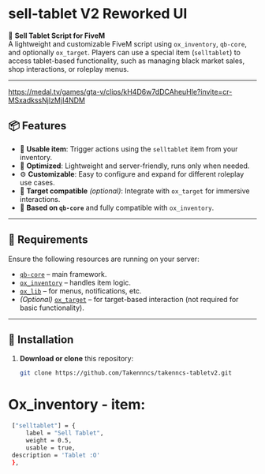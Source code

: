 # sell-tablet V2 Reworked UI

💊 **Sell Tablet Script for FiveM**  
A lightweight and customizable FiveM script using `ox_inventory`, `qb-core`, and optionally `ox_target`. Players can use a special item (`selltablet`) to access tablet-based functionality, such as managing black market sales, shop interactions, or roleplay menus.

---
https://medal.tv/games/gta-v/clips/kH4D6w7dDCAheuHle?invite=cr-MSxadkssNjIzMjI4NDM
## 📦 Features

- 🔘 **Usable item**: Trigger actions using the `selltablet` item from your inventory.
- 🧰 **Optimized**: Lightweight and server-friendly, runs only when needed.
- ⚙️ **Customizable**: Easy to configure and expand for different roleplay use cases.
- 🎯 **Target compatible** *(optional)*: Integrate with `ox_target` for immersive interactions.
- 📜 **Based on `qb-core`** and fully compatible with `ox_inventory`.

---

## 🔧 Requirements

Ensure the following resources are running on your server:

- [`qb-core`](https://github.com/qbcore-framework/qb-core) – main framework.
- [`ox_inventory`](https://github.com/overextended/ox_inventory) – handles item logic.
- [`ox_lib`](https://github.com/overextended/ox_lib) – for menus, notifications, etc.
- *(Optional)* [`ox_target`](https://github.com/overextended/ox_target) – for target-based interaction (not required for basic functionality).

---

## 📁 Installation

1. **Download or clone** this repository:
   ```bash
   git clone https://github.com/Takennncs/takenncs-tabletv2.git

# Ox_inventory - item:
   ```bash
    ["selltablet"] = {
        label = "Sell Tablet",
        weight = 0.5, 
        usable = true,
    description = 'Tablet :O'
    },

